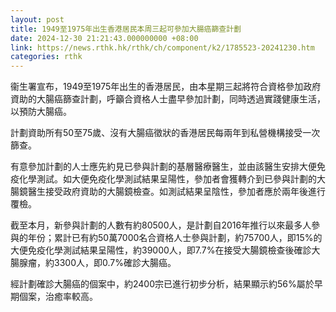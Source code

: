 ```yaml
---
layout: post
title: 1949至1975年出生香港居民本周三起可參加大腸癌篩查計劃
date: 2024-12-30 21:21:43.000000000 +08:00
link: https://news.rthk.hk/rthk/ch/component/k2/1785523-20241230.htm
categories: rthk
---
```


衞生署宣布，1949至1975年出生的香港居民，由本星期三起將符合資格參加政府資助的大腸癌篩查計劃，呼籲合資格人士盡早參加計劃，同時透過實踐健康生活，以預防大腸癌。

計劃資助所有50至75歲、沒有大腸癌徵狀的香港居民每兩年到私營機構接受一次篩查。

有意參加計劃的人士應先約見已參與計劃的基層醫療醫生，並由該醫生安排大便免疫化學測試。如大便免疫化學測試結果呈陽性，參加者會獲轉介到已參與計劃的大腸鏡醫生接受政府資助的大腸鏡檢查。如測試結果呈陰性，參加者應於兩年後進行覆檢。

截至本月，新參與計劃的人數有約80500人，是計劃自2016年推行以來最多人參與的年份；累計已有約50萬7000名合資格人士參與計劃，約75700人，即15%的大便免疫化學測試結果呈陽性，約39000人，即7.7%在接受大腸鏡檢查後確診大腸腺瘤，約3300人，即0.7%確診大腸癌。

經計劃確診大腸癌的個案中，約2400宗已進行初步分析，結果顯示約56%屬於早期個案，治癒率較高。
